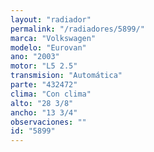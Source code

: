 ```yaml
---
layout: "radiador"
permalink: "/radiadores/5899/"
marca: "Volkswagen"
modelo: "Eurovan"
ano: "2003"
motor: "L5 2.5"
transmision: "Automática"
parte: "432472"
clima: "Con clima"
alto: "28 3/8"
ancho: "13 3/4"
observaciones: ""
id: "5899"
---
```


